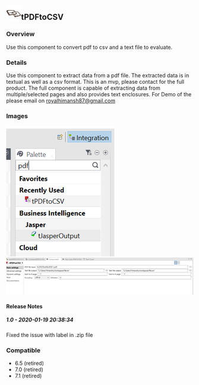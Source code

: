 ## <img src='./logo.jpg' width='40' height='40'>tPDFtoCSV

### Overview
Use this component to convert pdf to csv and a text file to evaluate.


### Details
Use this component to extract data from a pdf file. The extracted data is in textual as well as a csv format.
This is an mvp, please contact for the full product. 
The full component is capable of extracting data from multiple/selected pages and also provides text enclosures. 
For Demo of the please email on royalhimansh87@gmail.com
### Images
<a href='./screenshots/v_1.0__4.jpg'><img src='./screenshots/v_1.0__4.jpg' ></a>
<a href='./screenshots/v_1.0__3.jpg'><img src='./screenshots/v_1.0__3.jpg' ></a>



#### Release Notes

##### 1.0 - 2020-01-19 20:38:34
Fixed the issue with label in .zip file
### Compatible
 - 6.5 (retired)
 -  7.0 (retired)
 -  7.1 (retired)